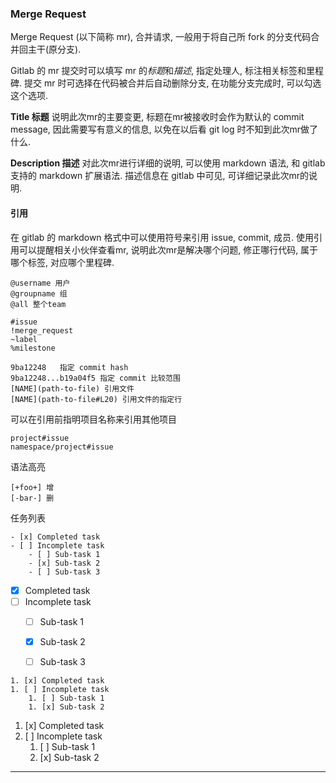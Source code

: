 ### Merge Request

Merge Request (以下简称 mr), 合并请求,  一般用于将自己所 fork 的分支代码合并回主干(原分支).

Gitlab 的 mr 提交时可以填写 mr 的*标题*和*描述*, 指定处理人, 标注相关标签和里程碑.
提交 mr 时可选择在代码被合并后自动删除分支, 在功能分支完成时, 可以勾选这个选项.

**Title 标题** 说明此次mr的主要变更, 标题在mr被接收时会作为默认的 commit message, 因此需要写有意义的信息, 以免在以后看 git log 时不知到此次mr做了什么.

**Description 描述** 对此次mr进行详细的说明, 可以使用 markdown 语法, 和 gitlab 支持的 markdown 扩展语法.
描述信息在 gitlab 中可见, 可详细记录此次mr的说明.

#### 引用
在 gitlab 的 markdown 格式中可以使用符号来引用 issue, commit, 成员.
使用引用可以提醒相关小伙伴查看mr, 说明此次mr是解决哪个问题, 修正哪行代码, 属于哪个标签, 对应哪个里程碑.

```
@username 用户
@groupname 组
@all 整个team

#issue
!merge_request
~label
%milestone

9ba12248   指定 commit hash
9ba12248...b19a04f5 指定 commit 比较范围
[NAME](path-to-file) 引用文件
[NAME](path-to-file#L20) 引用文件的指定行
```

可以在引用前指明项目名称来引用其他项目

```
project#issue
namespace/project#issue
```

语法高亮

```
[+foo+] 增
[-bar-] 删
```

任务列表

```
- [x] Completed task
- [ ] Incomplete task
    - [ ] Sub-task 1
    - [x] Sub-task 2
    - [ ] Sub-task 3

```
- [x] Completed task
- [ ] Incomplete task
    - [ ] Sub-task 1
    - [x] Sub-task 2
    - [ ] Sub-task 3


```
1. [x] Completed task
1. [ ] Incomplete task
    1. [ ] Sub-task 1
    1. [x] Sub-task 2

```
1. [x] Completed task
1. [ ] Incomplete task
    1. [ ] Sub-task 1
    1. [x] Sub-task 2

----
